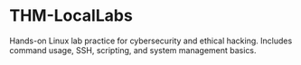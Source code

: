 # THM-LocalLabs
Hands-on Linux lab practice for cybersecurity and ethical hacking. Includes command usage, SSH, scripting, and system management basics.
